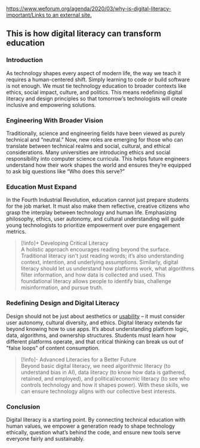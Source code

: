 [https://www.weforum.org/agenda/2020/03/why-is-digital-literacy-important/Links to an external site.](https://www.weforum.org/agenda/2020/03/why-is-digital-literacy-important/)

## This is how digital literacy can transform education

### Introduction
As technology shapes every aspect of modern life, the way we teach it requires a human-centered shift. Simply learning to code or build software is not enough. We must tie technology education to broader contexts like ethics, social impact, culture, and politics. This means redefining digital literacy and design principles so that tomorrow’s technologists will create inclusive and empowering solutions.

### Engineering With Broader Vision
Traditionally, science and engineering fields have been viewed as purely technical and “neutral.” Now, new roles are emerging for those who can translate between technical realms and social, cultural, and ethical considerations. Many universities are introducing ethics and social responsibility into computer science curricula. This helps future engineers understand how their work shapes the world and ensures they’re equipped to ask big questions like “Who does this serve?”

### Education Must Expand
In the Fourth Industrial Revolution, education cannot just prepare students for the job market. It must also make them reflective, creative citizens who grasp the interplay between technology and human life. Emphasizing philosophy, ethics, user autonomy, and cultural understanding will guide young technologists to prioritize empowerment over pure engagement metrics.

> [!info]+ Developing Critical Literacy  
> A holistic approach encourages reading beyond the surface. Traditional literacy isn't just reading words; it’s also understanding context, intention, and underlying assumptions. Similarly, digital literacy should let us understand how platforms work, what algorithms filter information, and how data is collected and used. This foundational literacy allows people to identify bias, challenge misinformation, and pursue truth.

### Redefining Design and Digital Literacy
Design should not be just about aesthetics or [usability](Definitions/Usability.md) – it must consider user autonomy, cultural diversity, and ethics. Digital literacy extends far beyond knowing how to use apps. It’s about understanding platform logic, data, algorithms, and ownership structures. Students must learn how different platforms operate, and that critical thinking can break us out of "false loops" of content consumption.

> [!info]- Advanced Literacies for a Better Future  
> Beyond basic digital literacy, we need algorithmic literacy (to understand bias in AI), data literacy (to know how data is gathered, retained, and employed), and political/economic literacy (to see who controls technology and how it shapes power). With these skills, we can ensure technology aligns with our collective best interests.

### Conclusion
Digital literacy is a starting point. By connecting technical education with human values, we empower a generation ready to shape technology ethically, question what’s behind the code, and ensure new tools serve everyone fairly and sustainably.
